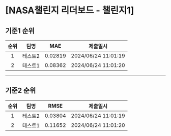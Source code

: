 # [NASA챌린지 리더보드 - 챌린지1]
## 기준1 순위
| 순위 | 팀명 | MAE | 제출일시 |
|:----:|:----:|:-----:|:----:|
| 1 | 테스트2 | 0.02819 | 2024/06/24 11:01:19 |
| 2 | 테스트1 | 0.08362 | 2024/06/24 11:01:20 |
___
## 기준2 순위
| 순위 | 팀명 | RMSE | 제출일시 |
|:----:|:----:|:-----:|:----:|
| 1 | 테스트2 | 0.03804 | 2024/06/24 11:01:19 |
| 2 | 테스트1 | 0.11652 | 2024/06/24 11:01:20 |

